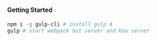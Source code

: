 #### Getting Started
```sh
npm i -g gulp-cli # install gulp 4
gulp # start webpack hot server and Koa server
```
